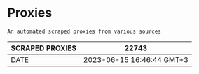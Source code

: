 # Proxies
    An automated scraped proxies from various sources

| SCRAPED PROXIES | 22743            |
|-----------------|---------------------------|
| DATE            | 2023-06-15 16:46:44 GMT+3          |